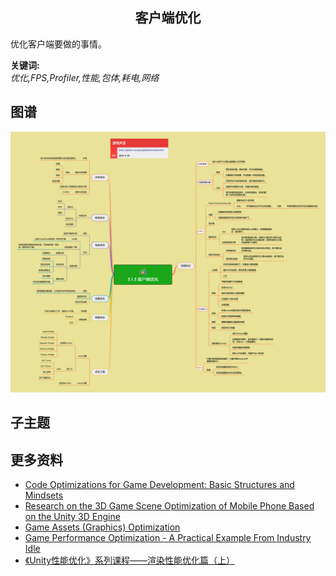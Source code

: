 <h2 align="center">客户端优化</h2>
<p>
优化客户端要做的事情。
</p>

**关键词:** <br/> 
*优化,FPS,Profiler,性能,包体,耗电,网络*

## 图谱
![图片加载中...](../exports/3.1.3.客户端优化.png?raw=true)

## 子主题

## 更多资料
* [Code Optimizations for Game Development: Basic Structures and Mindsets](https://gamedevelopment.tutsplus.com/tutorials/code-optimizations-for-game-development-basic-structures-and-mindsets--cms-30760)
* [Research on the 3D Game Scene Optimization of Mobile Phone Based on the Unity 3D Engine](https://ieeexplore.ieee.org/abstract/document/6086340)
* [Game Assets (Graphics) Optimization](https://www.theappguruz.com/blog/game-assets-graphics-optimization)
* [Game Performance Optimization - A Practical Example From Industry Idle](https://ruoyusun.com/2022/01/28/game-pref.html)
* [《Unity性能优化》系列课程——渲染性能优化篇（上）](https://zhuanlan.zhihu.com/p/589925491)